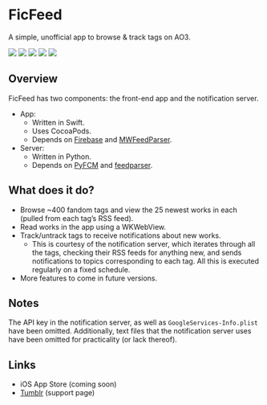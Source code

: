# FicFeed
A simple, unofficial app to browse & track tags on AO3.

![](http://i.imgur.com/pmkdV0N.jpg)
![](http://i.imgur.com/CMryoag.jpg)
![](http://i.imgur.com/ztrWfiG.jpg)
![](http://i.imgur.com/VJYMPoZ.jpg)
![](http://i.imgur.com/71vJPpM.jpg)

## Overview
FicFeed has two components: the front-end app and the notification server.
- App:
	- Written in Swift.
	- Uses CocoaPods.
	- Depends on [Firebase](https://firebase.google.com/) and [MWFeedParser](https://github.com/mwaterfall/MWFeedParser).
- Server:
	- Written in Python.
	- Depends on [PyFCM](https://github.com/olucurious/PyFCM) and [feedparser](https://pypi.python.org/pypi/feedparser).

## What does it do?
- Browse ~400 fandom tags and view the 25 newest works in each (pulled from each tag’s RSS feed).
- Read works in the app using a WKWebView.
- Track/untrack tags to receive notifications about new works.
	- This is courtesy of the notification server, which iterates through all the tags, checking their RSS feeds for anything new, and sends notifications to topics corresponding to each tag. All this is executed regularly on a fixed schedule.
- More features to come in future versions.

## Notes
The API key in the notification server, as well as `GoogleServices-Info.plist` have been omitted. Additionally, text files that the notification server uses have been omitted for practicality (or lack thereof).

## Links
- iOS App Store (coming soon)
- [Tumblr](http://ficfeed.tumblr.com/) (support page)